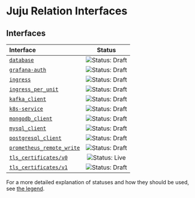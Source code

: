 # Juju Relation Interfaces

## Interfaces

| Interface                                                                    | Status                                                              |
| :--------------------------------------------------------------------------- | :-----------------------------------------------------------------: |
| [`database`](interfaces/database/v0/README.md)                               | ![Status: Draft](https://img.shields.io/badge/Status-Draft-orange)  |
| [`grafana-auth`](interfaces/grafana_auth/v0/README.md)                       | ![Status: Draft](https://img.shields.io/badge/Status-Draft-orange)  |
| [`ingress`](interfaces/ingress/v0/README.md)                                 | ![Status: Draft](https://img.shields.io/badge/Status-Draft-orange)  |
| [`ingress_per_unit`](interfaces/ingress_per_unit/v0/README.md)               | ![Status: Draft](https://img.shields.io/badge/Status-Draft-orange)  |
| [`kafka_client`](interfaces/kafka-client/v0/README.md)                       | ![Status: Draft](https://img.shields.io/badge/Status-Draft-orange)  |
| [`k8s-service`](interfaces/k8s-service/v0/README.md)                         | ![Status: Draft](https://img.shields.io/badge/Status-Draft-orange)  |
| [`mongodb_client`](interfaces/mongodb_client/v0/README.md)                   | ![Status: Draft](https://img.shields.io/badge/Status-Draft-orange)  |
| [`mysql_client`](interfaces/mysql_client/v0/README.md)                       | ![Status: Draft](https://img.shields.io/badge/Status-Draft-orange)  |
| [`postgresql_client`](interfaces/postgresql_client/v0/README.md)             | ![Status: Draft](https://img.shields.io/badge/Status-Draft-orange)  |
| [`prometheus_remote_write`](interfaces/prometheus_remote_write/v0/README.md) | ![Status: Draft](https://img.shields.io/badge/Status-Draft-orange)  |
| [`tls_certificates/v0`](interfaces/tls_certificates/v0/README.md)            | ![Status: Live](https://img.shields.io/badge/Status-Live-darkgreen) |
| [`tls_certificates/v1`](interfaces/tls_certificates/v1/README.md)            | ![Status: Draft](https://img.shields.io/badge/Status-Draft-orange)  |


For a more detailed explanation of statuses and how they should be used, see [the legend](LEGEND.md).
